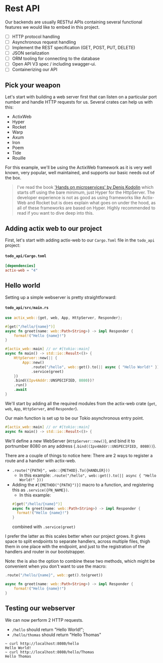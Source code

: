 # Rest API

Our backends are usually RESTful APIs containing several functional features we would like to embed in this project.

* [ ] HTTP protocol handling
* [ ] Asynchronous request handling
* [ ] Implement the REST  specification (GET, POST, PUT, DELETE)
* [ ] JSON serialization
* [ ] ORM tooling for connecting to the database
* [ ] Open API V3 spec / including swagger-ui.
* [ ] Containerizing our API

## Pick your weapon
Let's start with building a web server first that can listen on a particular port number and handle HTTP requests for us.
Several crates can help us with this:

* ActixWeb
* Hyper
* Rocket
* Warp 
* Axum
* Iron
* Poem
* Tide
* Rouille

For this example, we'll be using the ActixWeb framework as it is very well known, very popular, well maintained, and supports our basic needs out of the box.
> I've read the book ['Hands on microservices' by Denis Kodolin](https://www.amazon.com/Hands-Microservices-Rust-scalable-microservices/dp/1789342759) which starts off using the bare minimum, just Hyper for the HttpServer. The developer experience is not as good as using frameworks like Actix-Web and Rocket but is does explain what goes on under the hood, as all of these frameworks are based on Hyper. Highly recommended to read if you want to dive deep into this.

## Adding actix web to our project
First, let's start with adding actix-web to our `Cargo.Toml` file in the `todo_api` project:
#### **`todo_api/Cargo.toml`**
```toml
[dependencies]
actix-web = "4"
```

## Hello world
Setting up a simple webserver is pretty straightforward:

#### **`todo_api/src/main.rs`**
```rust
use actix_web::{get, web, App, HttpServer, Responder};

#[get("/hello/{name}")]
async fn greet(name: web::Path<String>) -> impl Responder {
    format!("Hello {name}!")
}

#[actix_web::main] // or #[tokio::main]
async fn main() -> std::io::Result<()> {
    HttpServer::new(|| {
        App::new()
            .route("/hello", web::get().to(|| async { "Hello World!" }))
            .service(greet)
    })
    .bind((Ipv4Addr::UNSPECIFIED, 8080))?
    .run()
    .await
}
```

We'll start by adding all the required modules from the actix-web crate (`get`, `web`, `App`, `HttpServer`, and `Responder`).

Our main function is set up to be our Tokio asynchronous entry point.
```rust
#[actix_web::main] // or #[tokio::main]
async fn main() -> std::io::Result<()> {
```

We'll define a new WebServer (`HttpServer::new()`), and bind it to portnumber 8080 on any address (`.bind((Ipv4Addr::UNSPECIFIED, 8080))`).

There are a couple of things to notice here:
There are 2 ways to register a route and a handler with actix-web.
* `.route("{PATH}", web::{METHOD}.To({HANDLER}))`
  * In this example: `.route("/hello", web::get().to(|| async { "Hello World!" }))`
* Adding the `#[{METHOD("{PATH}")}]` macro to a function, and registering this as `.service({FN_NAME})`.
  * In this example: 
  ```rust 
  #[get("/hello/{name}")]
  async fn greet(name: web::Path<String>) -> impl Responder {
    format!("Hello {name}!")
  }
  ```
  combined with `.service(greet)`

I prefer the latter as this scales better when our project grows. It gives space to split endpoints to separate handlers, across multiple files, thigh them in one place with the endpoint, and just to the registration of the handlers and router in our bootstrapper.

Note: the is also the option to combine these two methods, which might be convenient when you don't want to use the macro:
```rust
.route("/hello/{name}", web::get().to(greet))

async fn greet(name: web::Path<String>) -> impl Responder {
    format!("Hello {name}!")
}
```

## Testing our webserver
We can now perform 2 HTTP requests.
* `/hello` should return "Hello World!";
* `/hello/thomas` should return "Hello Thomas"

```shell
~ curl http://localhost:8080/hello
Hello World!
~ curl http://localhost:8080/hello/Thomas
Hello Thomas
```

